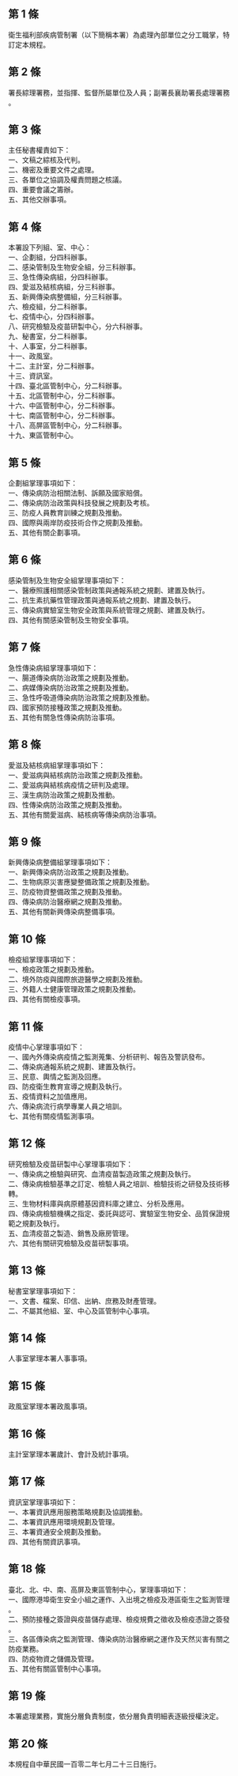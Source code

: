 第 1 條
-------
衛生福利部疾病管制署（以下簡稱本署）為處理內部單位之分工職掌，特  
訂定本規程。

第 2 條
-------
署長綜理署務，並指揮、監督所屬單位及人員；副署長襄助署長處理署務  
。

第 3 條
-------
主任秘書權責如下：  
一、文稿之綜核及代判。  
二、機密及重要文件之處理。  
三、各單位之協調及權責問題之核議。  
四、重要會議之籌辦。  
五、其他交辦事項。

第 4 條
-------
本署設下列組、室、中心：  
一、企劃組，分四科辦事。  
二、感染管制及生物安全組，分三科辦事。  
三、急性傳染病組，分四科辦事。  
四、愛滋及結核病組，分三科辦事。  
五、新興傳染病整備組，分三科辦事。  
六、檢疫組，分二科辦事。  
七、疫情中心，分四科辦事。  
八、研究檢驗及疫苗研製中心，分六科辦事。  
九、秘書室，分二科辦事。  
十、人事室，分二科辦事。  
十一、政風室。  
十二、主計室，分二科辦事。  
十三、資訊室。  
十四、臺北區管制中心，分二科辦事。  
十五、北區管制中心，分二科辦事。  
十六、中區管制中心，分二科辦事。  
十七、南區管制中心，分二科辦事。  
十八、高屏區管制中心，分二科辦事。  
十九、東區管制中心。

第 5 條
-------
企劃組掌理事項如下：  
一、傳染病防治相關法制、訴願及國家賠償。  
二、傳染病防治政策與科技發展之規劃及考核。  
三、防疫人員教育訓練之規劃及推動。  
四、國際與兩岸防疫技術合作之規劃及推動。  
五、其他有關企劃事項。

第 6 條
-------
感染管制及生物安全組掌理事項如下：  
一、醫療照護相關感染管制政策與通報系統之規劃、建置及執行。  
二、抗生素抗藥性管理政策與通報系統之規劃、建置及執行。  
三、傳染病實驗室生物安全政策與系統管理之規劃、建置及執行。  
四、其他有關感染管制及生物安全事項。

第 7 條
-------
急性傳染病組掌理事項如下：  
一、腸道傳染病防治政策之規劃及推動。  
二、病媒傳染病防治政策之規劃及推動。  
三、急性呼吸道傳染病防治政策之規劃及推動。  
四、國家預防接種政策之規劃及推動。  
五、其他有關急性傳染病防治事項。

第 8 條
-------
愛滋及結核病組掌理事項如下：  
一、愛滋病與結核病防治政策之規劃及推動。  
二、愛滋病與結核病疫情之研判及處理。  
三、漢生病防治政策之規劃及推動。  
四、性傳染病防治政策之規劃及推動。  
五、其他有關愛滋病、結核病等傳染病防治事項。

第 9 條
-------
新興傳染病整備組掌理事項如下：  
一、新興傳染病防治政策之規劃及推動。  
二、生物病原災害應變整備政策之規劃及推動。  
三、防疫物資整備政策之規劃及推動。  
四、傳染病防治醫療網之規劃及推動。  
五、其他有關新興傳染病整備事項。

第 10 條
--------
檢疫組掌理事項如下：  
一、檢疫政策之規劃及推動。  
二、境外防疫與國際旅遊醫學之規劃及推動。  
三、外籍人士健康管理政策之規劃及推動。  
四、其他有關檢疫事項。

第 11 條
--------
疫情中心掌理事項如下：  
一、國內外傳染病疫情之監測蒐集、分析研判、報告及警訊發布。  
二、傳染病通報系統之規劃、建置及執行。  
三、民意、輿情之監測及回應。  
四、防疫衛生教育宣導之規劃及執行。  
五、疫情資料之加值應用。  
六、傳染病流行病學專業人員之培訓。  
七、其他有關疫情監測事項。

第 12 條
--------
研究檢驗及疫苗研製中心掌理事項如下：  
一、傳染病之檢驗與研究、血清疫苗製造政策之規劃及執行。  
二、傳染病檢驗基準之訂定、檢驗人員之培訓、檢驗技術之研發及技術移  
    轉。  
三、生物材料庫與病原體基因資料庫之建立、分析及應用。  
四、傳染病檢驗機構之指定、委託與認可、實驗室生物安全、品質保證規  
    範之規劃及執行。  
五、血清疫苗之製造、銷售及廠房管理。  
六、其他有關研究檢驗及疫苗研製事項。

第 13 條
--------
秘書室掌理事項如下：  
一、文書、檔案、印信、出納、庶務及財產管理。  
二、不屬其他組、室、中心及區管制中心事項。

第 14 條
--------
人事室掌理本署人事事項。

第 15 條
--------
政風室掌理本署政風事項。

第 16 條
--------
主計室掌理本署歲計、會計及統計事項。

第 17 條
--------
資訊室掌理事項如下：  
一、本署資訊應用服務策略規劃及協調推動。  
二、本署資訊應用環境規劃及管理。  
三、本署資通安全規劃及推動。  
四、其他有關資訊事項。

第 18 條
--------
臺北、北、中、南、高屏及東區管制中心，掌理事項如下：  
一、國際港埠衛生安全小組之運作、入出境之檢疫及港區衛生之監測管理  
    。  
二、預防接種之簽證與疫苗儲存處理、檢疫規費之徵收及檢疫憑證之簽發  
    。  
三、各區傳染病之監測管理、傳染病防治醫療網之運作及天然災害有關之  
    防疫業務。  
四、防疫物資之儲備及管理。  
五、其他有關區管制中心事項。

第 19 條
--------
本署處理業務，實施分層負責制度，依分層負責明細表逐級授權決定。

第 20 條
--------
本規程自中華民國一百零二年七月二十三日施行。

